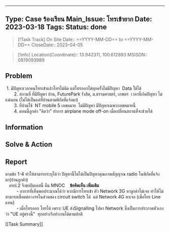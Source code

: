 
---
Type: Case ร้องเรียน
Main_Issue:  โทรเข้ายาก
Date: 2023-03-18
Tags:
Status: done
---

>[!Task Track]
>On Site Date::   ==YYYY-MM-DD==  to ==YYYY-MM-DD==
>CloseDate::   2023-04-05

>[!info]
>Location(Coordinate)::  13.942311, 100.612893
>MSISDN:: 0819093989


## Problem
 1. มีปัญหาเวลาคนโทรเข้าแล้วโทรไม่ติด แต่โทรออกได้ทุกครั้งไม่มีปัญหา  Data ใช้ได้  
       2. สถานที่ ที่มีปัญหา บ้าน, FuturePark รังสิต, ม.ธรรมศาสตร์, เกษตร  เวลาที่เกิดปัญหา ไม่แน่นอน (ไม่ได้เป็นแค่ที่บ้านตามพิกัดที่แจ้งมา)  
       3. ที่บ้านใช้  NT mobile 5 เลขหมาย  ไม่มีปัญหา มีปัญหาเฉพาะเลขหมายนี้  
       4. ตอนนี้ลูกค้า "คิดว่า" ทำการ airplane mode off-on เมื่อเปลี่ยนสถานที่จะช่วยได้


## Information



## Solve & Action
## Report

ตามข้อ 1-4 ทำให้สามารถระบุได้ว่า ปัญหานี้ไม่ได้เป็นปัญหาคุณภาพสัญญาณ radio ในพิกัดที่แจ้งมา(บ้านลูกค้า)  
   คทป.2 จึงขอปิดเคสนี้ คืน MNOC
   **ข้อคิดเห็น เพิ่มเติม**  
         - อาการที่เห็นพอประมาณได้ว่า หากมีการโทรเข้า ตัว Network 3G หาลูกค้าไม่เจอ ทำให้ไม่สามารถเชื่อมต่อวงจรในส่วนของ circuit switch ได้  แต่ Network 4G หาเจอ (เมื่อโทร Line แทน)  
         - เมื่อโทรออก โทรได้ เพราะ UE ส่งSignalling ไปหา Network ซึ่งเป็นการประกาศตัวเองว่า "UE อยู่ตรงนี้"  ทุกอย่างจึงทำงานได้ตามปกติ



[[Task Summary]]




